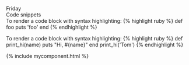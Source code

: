 ---
---
Friday  
Code snippets  
To render a code block with syntax highlighting:
{% highlight ruby %}
def foo
  puts 'foo'
end
{% endhighlight %}

To render a code block with syntax highlighting:
{% highlight ruby %}
def print_hi(name)
  puts "Hi, #{name}"
end
print_hi('Tom')
{% endhighlight %}
 
{% include mycomponent.html %}
